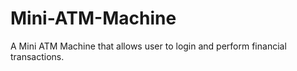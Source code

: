 # Mini-ATM-Machine
A Mini ATM Machine that allows user to login and perform financial transactions.
